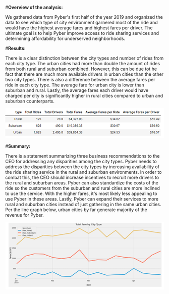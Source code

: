 #**Overview of the analysis:**

We gathered data from Pyber's first half of the year 2019 and organized the data to see which type of city environment garnered most of the ride and would have the highest average fares and highest fares per driver.
The ultimate goal is to help Pyber improve access to ride sharing services and determining affordability for underserved neighborhoods. 

#**Results:**

There is a clear distinction between the city types and number of rides from each city type. The urban cities had more than double the amount of rides from both rural and suburban combined. However, this can be due tot he fact that there are much more available drivers in urban cities than the other two city types.
There is also a difference between the average fares per ride in each city type. The average fare for urban city is lower than suburban and rural.
Lastly, the average fares each driver would have charged per city is significantly higher in rural cities compared to urban and suburban counterparts.

![Pyber Stats](Pyber_graph.png)

#**Summary:**

There is a statement summarizing three business recommendations to the CEO for addressing any disparities among the city types.
Pyber needs to address the disparities between the city types by increasing availability of the ride sharing service in the rural and suburban environments. 
In order to combat this, the CEO should increase incentives to recruit more drivers to the rural and suburban areas. Pyber can also standardize the costs of the ride so the customers from the suburban and rural cities are more inclined to use the service.
With the higher fares, it's most likely less appealing to use Pyber in these areas. Lastly, Pyber can expand their services to more rural and suburban cities instead of just gathering in the same urban cities. 
Per the line graph below, urban cities by far generate majority of the revenue for Pyber.

![Pyber Fare Summary](Pyber_fare_summary.png)
